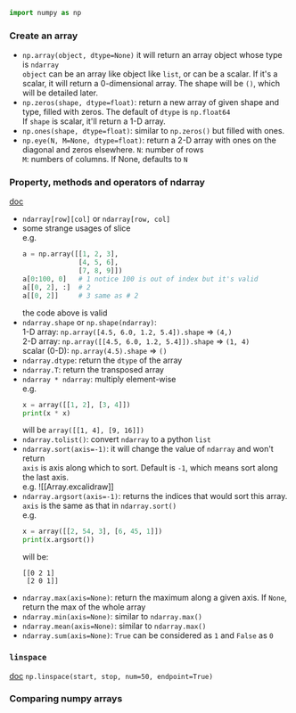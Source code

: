 ```python
import numpy as np
```

### Create an array
- `np.array(object, dtype=None)`
    it will return an array object whose type is `ndarray`  
    `object` can be an array like object like `list`, or can be a scalar. If it's a scalar, it will return a 0-dimensional array. The shape will be `()`, which will be detailed later.  
- `np.zeros(shape, dtype=float)`: return a new array of given shape and type, filled with zeros. The default of `dtype` is `np.float64`  
    If `shape` is scalar, it'll return a 1-D array.  
- `np.ones(shape, dtype=float)`: similar to `np.zeros()` but filled with ones.  
- `np.eye(N, M=None, dtype=float)`: return a 2-D array with ones on the diagonal and zeros elsewhere.
    `N`: number of rows  
    `M`: numbers of columns. If None, defaults to `N`

### Property, methods and operators of ndarray
[doc](https://numpy.org/doc/stable/reference/generated/numpy.ndarray.html)
- `ndarray[row][col]` or `ndarray[row, col]`  
- some strange usages of slice  
    e.g.  
    ```python
    a = np.array([[1, 2, 3],
                  [4, 5, 6],
                  [7, 8, 9]])
    a[0:100, 0]   # 1 notice 100 is out of index but it's valid
    a[[0, 2], :]  # 2
    a[[0, 2]]     # 3 same as # 2
    ```
    the code above is valid
- `ndarray.shape` or `np.shape(ndarray)`:  
    1-D array: `np.array([4.5, 6.0, 1.2, 5.4]).shape` => `(4,)`  
    2-D array: `np.array([[4.5, 6.0, 1.2, 5.4]]).shape` => `(1, 4)`  
    scalar (0-D): `np.array(4.5).shape` => `()`  
- `ndarray.dtype`: return the `dtype` of the array  
- `ndarray.T`: return the transposed array  
- `ndarray * ndarray`: multiply element-wise  
    e.g.  
    ```python
    x = array([[1, 2], [3, 4]])
    print(x * x)
    ```
    will be `array([[1, 4], [9, 16]])`
- `ndarray.tolist()`: convert `ndarray` to a python `list`
- `ndarray.sort(axis=-1)`: it will change the value of `ndarray` and won't return  
    `axis` is axis along which to sort. Default is `-1`, which means sort along the last axis.  
    e.g.
    ![[Array.excalidraw]]
- `ndarray.argsort(axis=-1)`: returns the indices that would sort this array. `axis` is the same as that in `ndarray.sort()`  
    e.g.
    ```python
    x = array([[2, 54, 3], [6, 45, 1]])
    print(x.argsort())
    ```
    will be:
    ```
    [[0 2 1]
     [2 0 1]]
    ```
- `ndarray.max(axis=None)`: return the maximum along a given axis. If `None`, return the max of the whole array  
- `ndarray.min(axis=None)`: similar to `ndarray.max()`  
- `ndarray.mean(axis=None)`: similar to `ndarray.max()`  
- `ndarray.sum(axis=None)`: `True` can be considered as `1` and `False` as `0`  

### `linspace`
[doc](https://numpy.org/doc/stable/reference/generated/numpy.linspace.html)
`np.linspace(start, stop, num=50, endpoint=True)`

### Comparing numpy arrays